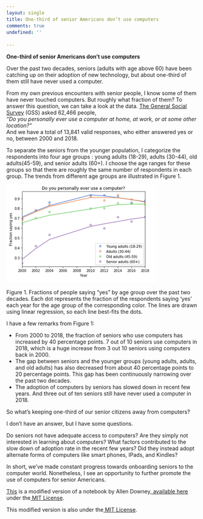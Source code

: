 ```yaml
---
layout: single
title: One-third of senior Americans don’t use computers
comments: true
undefined: ''

---
```


**One-third of senior Americans don’t use computers**

Over the past two decades, seniors (adults with age above 60) have been catching up on their adoption of new technology, but about one-third of them still have never used a computer.

From my own previous encounters with senior people, I know some of them have never touched computers. But roughly what fraction of them? To answer this question, we can take a look at the data. [The General Social Survey](https://gssdataexplorer.norc.org/variables/2378/vshow) (GSS) asked 62,466 people,    
_“Do you personally ever use a computer at home, at work, or at some other location?”_    
And we have a total of 13,841 valid responses, who either answered yes or no, between 2000 and 2018.   
  
To separate the seniors from the younger population, I categorize the respondents into four age groups : young adults (18-29), adults (30-44), old adults(45-59), and senior adults (60+). I choose the age ranges for these groups so that there are roughly the same number of respondents in each group. The trends from different age groups are illustrated in Figure 1.

![](/uploads/unnamed.png)

Figure 1. Fractions of people saying “yes” by age group over the past two decades. Each dot represents the fraction of the respondents saying ‘yes’ each year for the age group of the corresponding color. The lines are drawn using linear regression, so each line best-fits the dots. 

I have a few remarks from Figure 1:

* From 2000 to 2018, the fraction of seniors who use computers has increased by 40 percentage points. 7 out of 10 seniors use computers in 2018, which is a huge increase from 3 out 10 seniors using computers back in 2000.
* The gap between seniors and the younger groups (young adults, adults, and old adults) has also decreased from about 40 percentage points to 20 percentage points. This gap has been continuously narrowing over the past two decades.
* The adoption of computers by seniors has slowed down in recent few years. And three out of ten seniors still have never used a computer in 2018.

So what’s keeping one-third of our senior citizens away from computers?    
  
I don’t have an answer, but I have some questions.

Do seniors not have adequate access to computers? Are they simply not interested in learning about computers? What factors contributed to the slow down of adoption rate in the recent few years? Did they instead adopt alternate forms of computers like smart phones, IPads, and Kindles?   
  
In short, we’ve made constant progress towards onboarding seniors to the computer world. Nonetheless, I see an opportunity to further promote the use of computers for senior Americans.

[This](https://colab.research.google.com/drive/11B3tTPvUvdicnBewF5OUM-xaa7S62i0N) is a modified version of a notebook by Allen Downey,[ available here](https://github.com/AllenDowney/PoliticalAlignmentCaseStudy) under the[ MIT License](https://en.wikipedia.org/wiki/MIT_License).

This modified version is also under the[ MIT License](https://en.wikipedia.org/wiki/MIT_License).